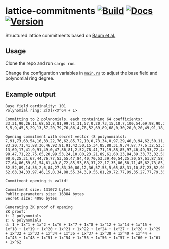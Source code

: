 # lattice-commitments [![Build](https://img.shields.io/circleci/build/github/chancehudson/lattice-commitments/main)](https://dl.circleci.com/status-badge/redirect/gh/chancehudson/lattice-commitments/tree/main) [![Docs](https://img.shields.io/docsrs/lattice-commitments)](https://docs.rs/lattice-commitments) [![Version](https://img.shields.io/crates/v/lattice-commitments)](https://crates.io/crates/lattice-commitments)

Structured lattice commitments based on [Baum et al.](https://eprint.iacr.org/2016/997.pdf)

## Usage

Clone the repo and run `cargo run`.

Change the configuration variables in [`main.rs`](./src/main.rs#L19) to adjust the base field and polynomial ring degree.

## Example output

```
Base field cardinality: 101
Polynomial ring: ℤ[X]/<X^64 + 1>

Committing to 2 polynomials, each containing 64 coefficients:
33,31,90,26,11,68,53,8,81,99,71,31,57,0,20,73,15,10,7,100,54,69,98,90,29,26,91,79,33,37,57,35,82,97,38,4,58,40,54,44,44,27,97,79,45,68,92,88,52,90,20,98,74,11,42,17,92,24,29,71,43,87,73,30,
5,5,9,45,5,29,13,57,20,79,76,86,4,78,52,69,89,68,0,30,20,0,20,49,91,18,55,22,43,91,63,4,73,86,60,17,56,0,86,80,15,45,41,41,3,12,79,23,69,13,36,39,34,61,66,25,18,56,11,9,39,80,24,78

Opening commitment with secret vector (8 polynomials):
7,91,73,63,54,16,33,22,76,62,85,72,10,0,73,34,0,97,29,40,0,94,62,50,11,24,75,42,93,6,59,27,80,53,99,79,27,15,67,5,44,86,68,63,98,96,49,21,30,30,90,51,97,29,91,27,57,26,84,89,56,5,43,
83,20,71,41,88,36,46,92,91,91,42,50,15,34,85,88,31,9,74,87,77,6,32,53,58,51,19,7,26,73,56,58,66,91,61,52,12,99,56,99,42,39,85,21,17,18,53,52,25,19,94,54,94,62,27,51,86,53,70,66,10,14,96,
13,69,17,41,9,91,49,0,47,86,81,2,52,78,41,71,19,88,85,97,46,49,53,72,44,39,99,7,5,75,3,13,19,66,37,17,72,13,51,79,43,72,64,90,87,59,4,24,74,4,61,84,80,9,68,77,77,23,2,15,14,12,82,
98,47,71,22,75,65,20,99,53,24,10,80,23,21,89,61,60,23,84,39,33,73,32,50,51,70,48,75,74,43,87,91,95,85,53,54,12,48,82,50,21,54,64,71,3,99,40,33,73,99,48,84,36,92,91,84,57,44,36,61,55,49,63,
90,0,25,31,67,44,76,77,53,55,47,84,40,70,53,39,40,54,25,20,57,61,87,58,3,52,27,77,65,50,91,59,21,85,14,91,94,80,15,85,55,88,24,28,99,44,96,3,97,87,62,82,35,73,23,36,8,72,63,39,6,19,15,
77,64,86,59,61,54,61,49,8,72,85,53,68,37,22,17,35,86,58,71,45,62,73,85,86,58,77,55,40,92,44,58,29,92,43,33,50,69,15,66,31,55,20,31,1,66,22,85,16,20,73,41,71,50,5,77,57,81,50,3,66,68,48,
52,52,89,14,36,2,6,84,27,83,30,80,12,36,57,53,5,65,88,31,10,87,23,82,93,44,37,38,16,6,26,97,75,19,79,66,12,27,20,94,74,23,94,88,28,47,17,79,37,47,12,72,59,74,70,29,64,41,4,66,22,82,31,
52,63,34,33,97,46,15,0,34,88,55,34,3,9,55,81,29,72,77,99,35,27,77,79,33,75,86,14,96,96,5,79,14,81,34,17,92,3,40,66,1,14,52,79,33,98,36,92,52,88,94,45,31,99,65,81,64,43,44,45,97,56,1

Commitment opening is valid!

Commitment size: 131072 bytes
Public parameters size: 16384 bytes
Secret size: 4096 bytes

Generating ZK proof of opening
ZK proof:
t: 2 polynomials
z: 8 polynomials
d: 1 + 1x^1 + 1x^2 + 1x^6 + 1x^7 + 1x^8 + 1x^12 + 1x^14 + 1x^15 + 1x^18 + 1x^19 + 1x^20 + 1x^21 + 1x^22 + 1x^24 + 1x^27 + 1x^28 + 1x^29 + 1x^32 + 1x^33 + 1x^34 + 1x^36 + 1x^37 + 1x^38 + 1x^40 + 1x^44 + 1x^45 + 1x^48 + 1x^51 + 1x^54 + 1x^55 + 1x^56 + 1x^57 + 1x^60 + 1x^61 + 1x^62
```
